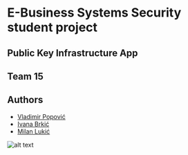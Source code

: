 # E-Business Systems Security student project 
## Public Key Infrastructure App
## Team 15 
## Authors
* [Vladimir Popović](https://github.com/PopovicV)
* [Ivana Brkić](https://github.com/ivanabrkic)
* [Milan Lukić](https://github.com/lukicMilan)

![alt text](https://github.com/ivanabrkic/BSEP_2019/blob/master/LogoMakr_3LXKFg.png "Logo")
